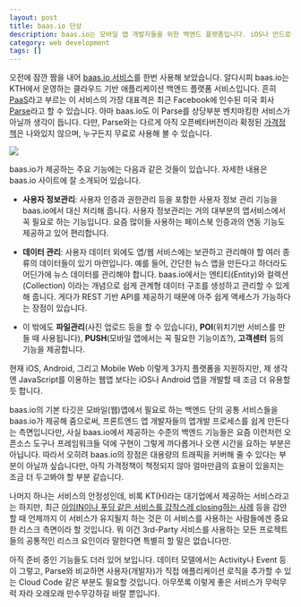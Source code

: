 ```yaml
---
layout: post
title: baas.io 단상
description: baas.io는 모바일 앱 개발자들을 위한 백엔드 플랫폼입니다. iOS나 안드로이드 또는 모바일웹 기반에서 앱을 개발하는 프론트엔드 개발자들에게 좋은 선택지 중 하나입니다. 
category: web development
tags: []
---
```


오전에 잠깐 짬을 내어 [baas.io 서비스](https://baas.io/)를 한번 사용해 보았습니다. 알다시피 baas.io는 KTH에서 운영하는 클라우드 기반 애플리케이션 백엔드 플랫폼 서비스입니다. 흔히 [PaaS](http://ko.wikipedia.org/wiki/PaaS)라고 부르는 이 서비스의 가장 대표격은 최근 Facebook에 인수된 미국 회사 [Parse](https://www.parse.com/)라고 할 수 있습니다. 아마 baas.io도 이 Parse를 상당부분 벤치마킹한 서비스가 아닐까 생각이 듭니다. 다만, Parse와는 다르게 아직 오픈베타버전이라 확정된 [가격정책](https://baas.io/guidePrice.html)은 나와있지 않으며, 누구든지 무료로 사용해 볼 수 있습니다.

![](http://usefulpa.s3.amazonaws.com/images/2013/baasio_bi_300x300.png)
 
baas.io가 제공하는 주요 기능에는 다음과 같은 것들이 있습니다. 자세한 내용은 baas.io 사이트에 잘 소개되어 있습니다.

- **사용자 정보관리**: 사용자 인증과 권한관리 등을 포함한 사용자 정보 관리 기능을 baas.io에서 대신 처리해 줍니다. 사용자 정보관리는 거의 대부분의 앱서비스에서 꼭 필요로 하는 기능입니다. 요즘 많이들 사용하는 페이스북 인증과의 연동 기능도 제공하고 있어 편리합니다.

- **데이터 관리**: 사용자 데이터 외에도 앱/웹 서비스에는 보관하고 관리해야 할 여러 종류의 데이터들이 있기 마련입니다. 예를 들어, 간단한 뉴스 앱을 만든다고 하더라도 어딘가에 뉴스 데이터를 관리해야 합니다. baas.io에서는 엔티티(Entity)와 컬렉션(Collection) 이라는 개념으로 쉽게 관계형 데이터 구조를 생성하고 관리할 수 있게 해 줍니다. 게다가 REST 기반 API를 제공하기 때문에 아주 쉽게 액세스가 가능하다는 장점이 있습니다.

- 이 밖에도 **파일관리**(사진 업로드 등을 할 수 있습니다), **POI**(위치기반 서비스를 만들 때 사용됩니다), **PUSH**(모바일 앱에서는 꼭 필요한 기능이죠?), **고객센터** 등의 기능을 제공합니다.

현재 iOS, Android, 그리고 Mobile Web 이렇게 3가지 플랫폼을 지원하지만, 제 생각엔 JavaScript를 이용하는 웹앱 보다는 iOS나 Android 앱을 개발할 때 조금 더 유용할 듯 합니다.

baas.io의 기본 타깃은 모바일(웹)앱에서 필요로 하는 백엔드 단의 공통 서비스들을 baas.io가 제공해 줌으로써, 프론트엔드 앱 개발자들의 앱개발 프로세스를 쉽게 만든다는 측면입니다만, 사실 baas.io에서 제공하는 수준의 백엔드 기능들은 요즘 이런저런 오픈소스 도구나 프레임워크들 덕에 구현이 그렇게 까다롭거나 오랜 시간을 요하는 부분은 아닙니다. 따라서 오히려 baas.io의 장점은 대용량의 트래픽을 커버해 줄 수 있다는 부분이 아닐까 싶습니다만, 아직 가격정책이 책정되지 않아 얼마만큼의 효용이 있을지는 조금 더 두고봐야 할 부분 같습니다.

나머지 하나는 서비스의 안정성인데, 비록 KT(H)라는 대기업에서 제공하는 서비스라고는 하지만, 최근 [아임IN이나 푸딩 같은 서비스를 갑작스레 closing하는 사례](http://www.bloter.net/archives/149604) 등을 감안할 때 언제까지 이 서비스가 유지될지 하는 것은 이 서비스를 사용하는 사람들에겐 중요한 리스크 측면이라 할 것입니다. 뭐 이건 3rd-Party 서비스를 사용하는 모든 프로젝트들의 공통적인 리스크 요인이라 말한다면 특별히 할 말은 없습니다만.

아직 준비 중인 기능들도 더러 있어 보입니다. 데이터 모델에서는 Activity나 Event 등이 그렇고, Parse와 비교하면 사용자(개발자)가 직접 애플리케이션 로직을 추가할 수 있는 Cloud Code 같은 부분도 필요할 것입니다. 아무쪼록 이렇게 좋은 서비스가 무럭무럭 자라 오래오래 만수무강하길 바랄 뿐입니다.
